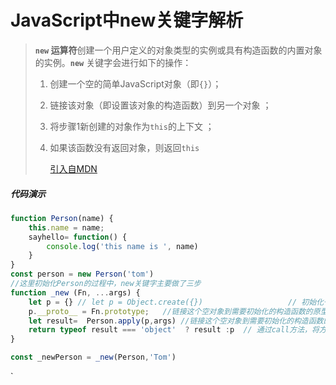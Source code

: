 # 			JavaScript中new关键字解析

> **`new` 运算符**创建一个用户定义的对象类型的实例或具有构造函数的内置对象的实例。**`new`** 关键字会进行如下的操作：
>
> 1. 创建一个空的简单JavaScript对象（即`{}`）；
>
> 2. 链接该对象（即设置该对象的构造函数）到另一个对象 ；
>
> 3. 将步骤1新创建的对象作为`this`的上下文 ；
>
> 4. 如果该函数没有返回对象，则返回`this`
>
>    [引入自MDN](https://developer.mozilla.org/zh-CN/docs/Web/JavaScript/Reference/Operators/new)



##### 代码演示

```javascript
function Person(name) {
	this.name = name;
	sayhello= function() {
		console.log('this name is ', name)
	}
}
const person = new Person('tom')
//这里初始化Person的过程中，new关键字主要做了三步
function _new (Fn, ...args) {
    let p = {} // let p = Object.create({})                   // 初始化一个新对象
    p.__proto__ = Fn.prototype;   //链接这个空对象到需要初始化的构造函数的原型链上
	let result=  Person.apply(p,args) //链接这个空对象到需要初始化的构造函数的原型链上
    return typeof result === 'object'  ? result :p  // 通过call方法，将方法都绑定到上边的p对象中
}

const _newPerson = _new(Person,'Tom')
```



`







